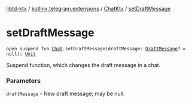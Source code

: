 [libtd-ktx](../../index.md) / [kotlinx.telegram.extensions](../index.md) / [ChatKtx](index.md) / [setDraftMessage](./set-draft-message.md)

# setDraftMessage

`open suspend fun `[`Chat`](https://tdlibx.github.io/td/docs/org/drinkless/td/libcore/telegram/TdApi/Chat.html)`.setDraftMessage(draftMessage: `[`DraftMessage`](https://tdlibx.github.io/td/docs/org/drinkless/td/libcore/telegram/TdApi/DraftMessage.html)`? = null): `[`Unit`](https://kotlinlang.org/api/latest/jvm/stdlib/kotlin/-unit/index.html)

Suspend function, which changes the draft message in a chat.

### Parameters

`draftMessage` - New draft message; may be null.